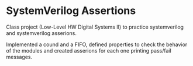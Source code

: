 # SystemVerilog Assertions

Class project (Low-Level HW Digital Systems II) to practice systemverilog and systemverilog asserions.

Implemented a cound and a FIFO, defined properties to check the behavior of the modules and created asserions for each one printing pass/fail messages.
